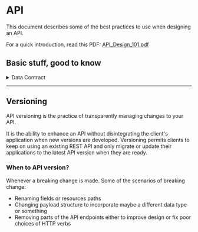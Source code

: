 # API
This document describes some of the best practices to use when designing an API.

For a quick introduction, read this PDF: [API_Design_101.pdf](https://github.com/akormous/software-engineering-resources/API101/API_Design_101.pdf)

## Basic stuff, good to know
<details>
    <summary>Data Contract</summary>

- It is an agreement on the shape and general content of the request and/or response data
- It is the documentation of an API, where the behavior of the API is described
- The document includes endpoint urls, action of each endpoint, arguments, examples and any other details that you think is interesting to be documented
- Check out: [OpenAPI](https://oai.github.io/Documentation/)
</details>

---

## Versioning
API versioning is the practice of transparently managing changes to your API. 

It is the ability to enhance an API without disintegrating the client's application when new versions are developed. Versioning permits clients to keep on using an existing REST API and only migrate or update their applications to the latest API version when they are ready.

### When to API version?
Whenever a breaking change is made. Some of the scenarios of breaking change:
- Renaming fields or resources paths
- Changing payload structure to incorporate maybe a different data type or something
- Removing parts of the API endpoints either to improve design or fix poor choices of HTTP verbs